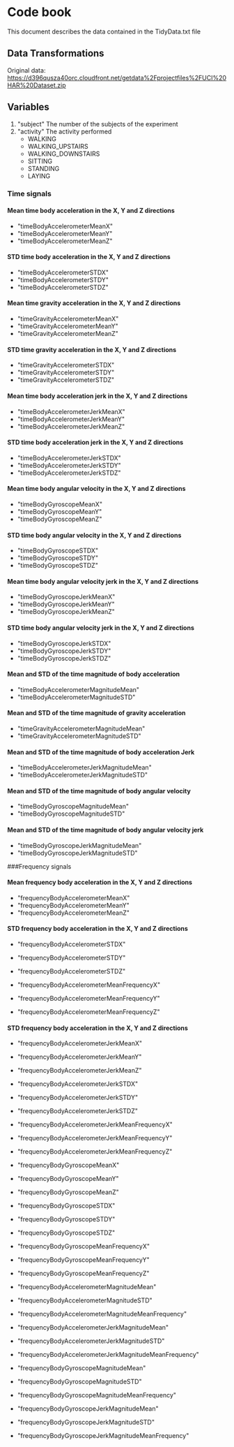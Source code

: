 # Code book

This document describes the data contained in the TidyData.txt file

## Data Transformations
Original data: https://d396qusza40orc.cloudfront.net/getdata%2Fprojectfiles%2FUCI%20HAR%20Dataset.zip

## Variables

1. "subject" The number of the subjects of the experiment
2. "activity" The activity performed
    - WALKING
    - WALKING_UPSTAIRS
    - WALKING_DOWNSTAIRS
    - SITTING
    - STANDING
    - LAYING
 
### Time signals 
#### Mean time body acceleration in the X, Y and Z directions
- "timeBodyAccelerometerMeanX"                          
- "timeBodyAccelerometerMeanY"                          
- "timeBodyAccelerometerMeanZ"

#### STD time body acceleration in the X, Y and Z directions
- "timeBodyAccelerometerSTDX"                           
- "timeBodyAccelerometerSTDY"                           
- "timeBodyAccelerometerSTDZ"  

#### Mean time gravity acceleration in the X, Y and Z directions
- "timeGravityAccelerometerMeanX"                       
- "timeGravityAccelerometerMeanY"                       
- "timeGravityAccelerometerMeanZ" 

#### STD time gravity acceleration in the X, Y and Z directions
- "timeGravityAccelerometerSTDX"                        
- "timeGravityAccelerometerSTDY"                        
- "timeGravityAccelerometerSTDZ"  

#### Mean time body acceleration jerk in the X, Y and Z directions
- "timeBodyAccelerometerJerkMeanX"                      
- "timeBodyAccelerometerJerkMeanY"                      
- "timeBodyAccelerometerJerkMeanZ" 

#### STD time body acceleration jerk in the X, Y and Z directions
- "timeBodyAccelerometerJerkSTDX"                       
- "timeBodyAccelerometerJerkSTDY"                       
- "timeBodyAccelerometerJerkSTDZ"  

#### Mean time body angular velocity in the X, Y and Z directions
- "timeBodyGyroscopeMeanX"                              
- "timeBodyGyroscopeMeanY"                              
- "timeBodyGyroscopeMeanZ"   

#### STD time body angular velocity in the X, Y and Z directions
- "timeBodyGyroscopeSTDX"                               
- "timeBodyGyroscopeSTDY"                               
- "timeBodyGyroscopeSTDZ"  

#### Mean time body angular velocity jerk in the X, Y and Z directions
- "timeBodyGyroscopeJerkMeanX"                          
- "timeBodyGyroscopeJerkMeanY"                          
- "timeBodyGyroscopeJerkMeanZ"   

#### STD time body angular velocity jerk in the X, Y and Z directions
- "timeBodyGyroscopeJerkSTDX"                           
- "timeBodyGyroscopeJerkSTDY"                           
- "timeBodyGyroscopeJerkSTDZ"  

#### Mean and STD of the time magnitude of body acceleration
- "timeBodyAccelerometerMagnitudeMean"                  
- "timeBodyAccelerometerMagnitudeSTD" 

#### Mean and STD of the time magnitude of gravity acceleration
- "timeGravityAccelerometerMagnitudeMean"               
- "timeGravityAccelerometerMagnitudeSTD" 

#### Mean and STD of the time magnitude of body acceleration Jerk
- "timeBodyAccelerometerJerkMagnitudeMean"              
- "timeBodyAccelerometerJerkMagnitudeSTD"  

#### Mean and STD of the time magnitude of body angular velocity 
- "timeBodyGyroscopeMagnitudeMean"                      
- "timeBodyGyroscopeMagnitudeSTD"    

#### Mean and STD of the time magnitude of body angular velocity jerk
- "timeBodyGyroscopeJerkMagnitudeMean"                  
- "timeBodyGyroscopeJerkMagnitudeSTD"

###Frequency signals

#### Mean frequency body acceleration in the X, Y and Z directions
- "frequencyBodyAccelerometerMeanX"                     
- "frequencyBodyAccelerometerMeanY"                     
- "frequencyBodyAccelerometerMeanZ"  

#### STD frequency body acceleration in the X, Y and Z directions
- "frequencyBodyAccelerometerSTDX"                      
- "frequencyBodyAccelerometerSTDY"                      
- "frequencyBodyAccelerometerSTDZ"   

- "frequencyBodyAccelerometerMeanFrequencyX"            
- "frequencyBodyAccelerometerMeanFrequencyY"            
- "frequencyBodyAccelerometerMeanFrequencyZ"     

#### STD frequency body acceleration in the X, Y and Z directions
- "frequencyBodyAccelerometerJerkMeanX"                 
- "frequencyBodyAccelerometerJerkMeanY"                 
- "frequencyBodyAccelerometerJerkMeanZ"  

- "frequencyBodyAccelerometerJerkSTDX"                  
- "frequencyBodyAccelerometerJerkSTDY" 
- "frequencyBodyAccelerometerJerkSTDZ"  

- "frequencyBodyAccelerometerJerkMeanFrequencyX"        
- "frequencyBodyAccelerometerJerkMeanFrequencyY"        
- "frequencyBodyAccelerometerJerkMeanFrequencyZ"  

- "frequencyBodyGyroscopeMeanX"                         
- "frequencyBodyGyroscopeMeanY"                         
- "frequencyBodyGyroscopeMeanZ"  

- "frequencyBodyGyroscopeSTDX"                          
- "frequencyBodyGyroscopeSTDY"                          
- "frequencyBodyGyroscopeSTDZ"  

- "frequencyBodyGyroscopeMeanFrequencyX"                
- "frequencyBodyGyroscopeMeanFrequencyY"                
- "frequencyBodyGyroscopeMeanFrequencyZ" 

- "frequencyBodyAccelerometerMagnitudeMean"             
- "frequencyBodyAccelerometerMagnitudeSTD"    
- "frequencyBodyAccelerometerMagnitudeMeanFrequency"    

- "frequencyBodyAccelerometerJerkMagnitudeMean"      
- "frequencyBodyAccelerometerJerkMagnitudeSTD"          
- "frequencyBodyAccelerometerJerkMagnitudeMeanFrequency"

- "frequencyBodyGyroscopeMagnitudeMean"                 
- "frequencyBodyGyroscopeMagnitudeSTD"                  
- "frequencyBodyGyroscopeMagnitudeMeanFrequency"  

- "frequencyBodyGyroscopeJerkMagnitudeMean"             
- "frequencyBodyGyroscopeJerkMagnitudeSTD"              
- "frequencyBodyGyroscopeJerkMagnitudeMeanFrequency"  
